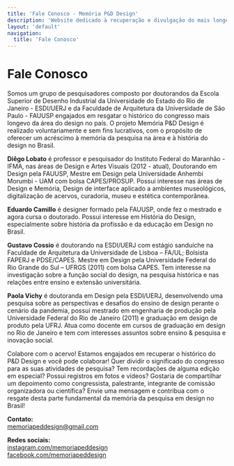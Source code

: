 ```yaml
---
title: 'Fale Conosco - Memória P&D Design'
description: 'Website dedicado à recuperação e divulgação do mais longevo evento científico do campo do design no Brasil.'
layout: 'default'
navigation:
  title: 'Fale Conosco'
---
```


# Fale Conosco

Somos um grupo de pesquisadores composto por doutorandos da Escola Superior de Desenho Industrial da Universidade do Estado do Rio de Janeiro - ESDI/UERJ e da Faculdade de Arquitetura da Universidade de São Paulo - FAUUSP engajados em resgatar o histórico do congresso mais longevo da área do design no país. O projeto Memória P&D Design é realizado voluntariamente e sem fins lucrativos, com o propósito de oferecer um acréscimo à memória da pesquisa na área e à história do design no Brasil. 

**Diêgo Lobato** é professor e pesquisador do Instituto Federal do Maranhão - IFMA, nas áreas de Design e Artes Visuais (2012 - atual), Doutorando em Design pela FAUUSP, Mestre em Design pela Universidade Anhembi Morumbi - UAM com bolsa CAPES/PROSUP. Possui interesse nas áreas de Design e Memória, Design de interface aplicado a ambientes museológicos, digitalização de acervos, curadoria, museu e estética contemporânea.

**Eduardo Camillo** é designer formado pela FAUUSP, onde fez o mestrado e agora cursa o doutorado. Possui interesse em História do Design, especialmente sobre história da profissão e da educação em Design no Brasil.

**Gustavo Cossio** é doutorando na ESDI/UERJ com estágio sanduíche na Faculdade de Arquitetura da Universidade de Lisboa – FA/UL; Bolsista FAPERJ e PDSE/CAPES. Mestre em Design pela Universidade Federal do Rio Grande do Sul – UFRGS (2011) com bolsa CAPES. Tem interesse na investigação sobre a função social do design, na pesquisa histórica e nas relações entre ensino e extensão universitária.

**Paola Vichy** é doutoranda em Design pela ESDI/UERJ, desenvolvendo uma pesquisa sobre as perspectivas e desafios do ensino de design perante o cenário da pandemia, 
possui mestrado em engenharia de produção pela Universidade Federal do Rio de Janeiro (2011) e graduação em design de produto pela UFRJ. Atua como docente em cursos de graduação em design no Rio de Janeiro e tem com interesses assuntos sobre  ensino & pesquisa e inovação social.

Colabore com o acervo! Estamos engajados em recuperar o histórico do P&D Design e você pode colaborar! Quer dividir o significado do congresso para as suas atividades de pesquisa? Tem recordações de alguma edição em especial? Possui registros em fotos e vídeos? Gostaria de compartilhar um depoimento como congressista, palestrante, integrante de comissão organizadora ou científica? Envie uma mensagem e contribua com o resgate desta parte fundamental da memória da pesquisa em design no Brasil!


**Contato:** <br>
memoriapeddesign@gmail.com

**Redes sociais:** <br>
[instagram.com/memoriapeddesign](http://instagram.com/memoriapeddesign) <br>
[facebook.com/memoriapeddesign](http://facebook.com/memoriapeddesign)
